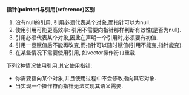**指针(pointer)与引用(reference)区别**
  1. 没有null的引用, 引用必须代表某个对象,而指针可以为null.
  2. 使用引用可能更高效率: 引用不需要向指针那样判断有效性(是否为null).
  2. 引用必须代表某个对象,因此在声明一个引用时,必须要有初值.
  3. 引用一旦赋值后不能再改变,而指针可以随时赋值(引用不能变,指针能变).
  4. 在某些情况下需要使用引用, 如vector操作符`[]`重载.

下列2种情况使用引用,其它使用指针:
  * 你需要指向某个对象,并且使用过程中不会修改指向其它对象.
  * 当实现一个操作符而指针无法实现其语义需要.
